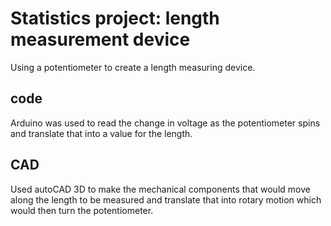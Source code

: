 # Statistics project: length measurement device
Using a potentiometer to create a length measuring device.

## code
Arduino was used to read the change in voltage as the potentiometer spins and translate that into a value for the length.

## CAD
Used autoCAD 3D to make the mechanical components that would move along the length to be measured and translate that into rotary motion which would then turn the potentiometer.
